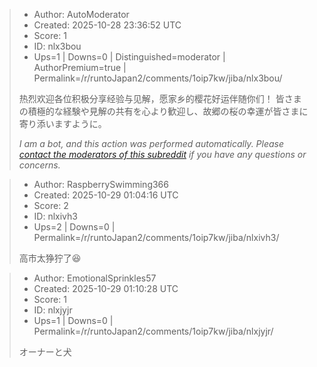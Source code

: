 > - Author: AutoModerator
> - Created: 2025-10-28 23:36:52 UTC
> - Score: 1
> - ID: nlx3bou
> - Ups=1 | Downs=0 | Distinguished=moderator | AuthorPremium=true | Permalink=/r/runtoJapan2/comments/1oip7kw/jiba/nlx3bou/
>
> 热烈欢迎各位积极分享经验与见解，愿家乡的樱花好运伴随你们！
> 皆さまの積極的な経験や見解の共有を心より歓迎し、故郷の桜の幸運が皆さまに寄り添いますように。
> 
> *I am a bot, and this action was performed automatically. Please [contact the moderators of this subreddit](/message/compose/?to=/r/runtoJapan2) if you have any questions or concerns.*

> - Author: RaspberrySwimming366
> - Created: 2025-10-29 01:04:16 UTC
> - Score: 2
> - ID: nlxivh3
> - Ups=2 | Downs=0 | Permalink=/r/runtoJapan2/comments/1oip7kw/jiba/nlxivh3/
>
> 高市太狰狞了😆

> - Author: EmotionalSprinkles57
> - Created: 2025-10-29 01:10:28 UTC
> - Score: 1
> - ID: nlxjyjr
> - Ups=1 | Downs=0 | Permalink=/r/runtoJapan2/comments/1oip7kw/jiba/nlxjyjr/
>
> オーナーと犬
